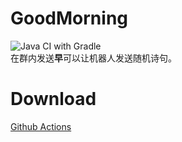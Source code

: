 # GoodMorning

![Java CI with Gradle](https://github.com/ShrBox/GoodMorning/workflows/Java%20CI%20with%20Gradle/badge.svg)  
在群内发送**早**可以让机器人发送随机诗句。

# Download

[Github Actions](https://github.com/ShrBox/GoodMorning/actions)